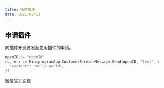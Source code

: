 ```yaml
---
title: 插件管理
date: 2021-09-13
---
```



## 申请插件

向插件开发者发起使用插件的申请。

```go
openID := "openID"
rs, err := MiniprogramApp.CustomerServiceMessage.Send(openID, "text", &power.HashMap{
  "content": "Hello World",
})
```

[微信官方文档](https://developers.weixin.qq.com/miniprogram/dev/api-backend/open-api/customer-message/customerServiceMessage.send.html)
